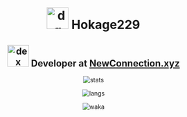 <h1 align="center">
    <img alt="dg" src="https://raw.githubusercontent.com/hokage229/hokage229/master/ripqsuad-drain.gif" width="50px">
    Hokage229
</h1>

<h2 align="center">
    <img alt="dex" src="https://raw.githubusercontent.com/hokage229/hokage229/master/laptop.gif" width="50px">
    Developer at <a href="https://newconnection.xyz/">NewConnection.xyz</a>
</h2>

<p align="center">
    <img alt="stats"
         src="https://github-readme-stats.vercel.app/api?username=hokage229&show_icons=true&theme=tokyonight&card_width=500" />
</p>

<p align="center">
    <img alt="langs"
         src="https://github-readme-stats.vercel.app/api/top-langs/?username=hokage229&hide=css,html&theme=tokyonight&card_width=500" />
</p>

<p align="center">
    <img alt="waka" src="https://github-readme-stats.vercel.app/api/wakatime?username=hokage229&theme=tokyonight" />
</p>
